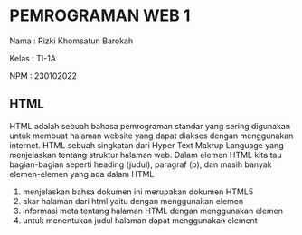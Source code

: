 # PEMROGRAMAN WEB 1
Nama : Rizki Khomsatun Barokah

Kelas : TI-1A

NPM : 230102022    

## HTML
HTML adalah sebuah bahasa pemrograman standar yang sering digunakan untuk membuat halaman website yang dapat diakses dengan menggunakan internet. HTML sebuah singkatan dari Hyper Text Makrup Language yang menjelaskan tentang struktur halaman web. Dalam elemen HTML kita tau bagian-bagian seperti heading (judul), paragraf (p), dan masih banyak elemen-elemen yang ada dalam HTML
1. <!DOCTYPE html> menjelaskan bahsa dokumen ini merupakan dokumen HTML5
2. akar halaman dari html yaitu dengan menggunakan elemen <html>
3. informasi meta tentang halaman HTML dengan menggunakan elemen <head>
4. untuk menentukan judul halaman dapat menggunakan element <title>
5. wadah dokumen atau sebagai tempat untuk semua elemen-elemen dapat di masukkan kedalam <body>
6. elemen yang mendefinisikan sebuah judul yaitu dengan h1 selain menggunakan h2 dapat menggunakan <h2> <h3> <h4> <h5> <h6>
7. elemen yang berfungsi untuk mendefinisikan sebuah paragraf maka dapat menggunakan <p>
![alt text](https://github.com/RizkiKhomsatunBarokah/PWEB1/blob/main/SS%20image/Screenshot%20(431).png?raw=true)
8. kita dapat menambahkan sebuah link ke dalam bagian html dengan menggunakan tag <a>.
9. kita dapat menambahkan gambar secara online maupun offline dengan menggunakan sebuah tag HTML <img> dengan tag <src> sebagai sumber file serta <alt> untuk menuliskan teks alternatif serta di ikuti dengan width dan height.
10. Dalam HTML kita dapat memberikan jeda baris dengan menggunakan sebuah tag yang ada, yaitu dengan menggunakan tag <br>.
11. Kita dapat memodifikasi semua tampilan web HTML dengan menggunakan sebuah tag <style></style> dengan menggunakan tag ini kita dapat mengubah seperti background warna, warna font, ukuran teks, jenis font yang ingin kita gunakan. 
- untuk mengubah background warna kita menggunakan tag <background-color>
- untuk mengubah warna teks kita menggunakan tag <color>
- untuk mengubah ukuran font,kita menggunakan tag <font-size>
- untuk mengubah jenis font, kita menggunakan tag <font-family>
- untuk meratakan tulisan kita, dapat menggunakan tag <text-align>
![alt text](https://github.com/RizkiKhomsatunBarokah/PWEB1/blob/main/SS%20image/Screenshot%20(432).png?raw=true)
12. Di dalam suatu HTML kita juga bisa mengatur teks yang akan ditampilkan sesuai dengan yang kita inginkan. 
- untuk teks yang kita tebalkan, dapat menggunakan tag b
- untuk menandai bahwa itu penting,kita bisa menggunakan tag strong
- untuk membuat style teks yang miring,kita bisa menggunakan tag i
13. dalam HTML kita juga bekerja sama dengan CSS untuk dapat mempermudah dalam pembuatan web. CSS dapat ditambahkan kedalam HTML dengan menggunakan 3 cara, yaitu dengan:
- style atribut di dalam elemen HTML (inline)
- <style></style> di dalam <head> termasuk ke dalam (internal)
- dengan menggunakan <link> untuk menautkan file CSS eksternal (eksternal).
![alt text](https://github.com/RizkiKhomsatunBarokah/PWEB1/blob/main/SS%20image/Screenshot%20(433).png?raw=true)
14. Dalam HTML kta juga bisa membuat sebuah tabel dengan perintah tag table dengan tr sebagai baris dan td sebagai data tabel serta tag th sebagai header dari tabel tersebut. kita juga bisa membuat border tabel dengan menggunakan tag border serta menyatukan beberapa baris atau kolom dengan menggunakan tag colspan atau rowspan
15. kita dapat membuat list dengan menggunakan tag HTML. tag list dalam sebuah HTML di bagi menjadi 2, yaitu list ordered dan list unordered. 
- list unordered yaitu list yang tidak berurutan, dapat menggunakan tag <li>
- List ordered, yaitu List yang berututan, untuk menuliskan sesuatu dengan ordered makan bisa menggunakan tag <ol> di ikuti dengan <li> 
![alt text](https://github.com/RizkiKhomsatunBarokah/PWEB1/blob/main/SS%20image/Screenshot%20(434).png?raw=true)
16. atribut Class juga digunakan dalam bahasa pemrograman HTML untuk menunjuk ke nama dalam style sheet. 
- atribut id dapat menentukan id unik untuk elemen HTML yang berfungsi untuk menunjuk ke gaya tertentu dalam sebuah style sheet. 
17. sebuah tag yang berisi pernyataan skrip atau menunjuk ke file skrip eksternal. 


## CSS
CSS adalah sebuah singkatan dari Cascading Style Sheets yang mempunyai arti sebuah bahasa pemrograman yang digunakan untuk menentukan bagaimana dokumen dan website disajikan kepada pengguna. CSS menjelaskan bagaimana elemen HTML harus ditampilkan. 
1. selector CSS. digunakan untuk menemukan elemen HTML. dibagi menjadi beberapa bagian,yaitu:
- Selector sederhana digunakan berdasarkan nama, id, Kelas
- penyeleksi Kombinator berdasarkan hubungan tertentu diantara elemen
- selector kelas semu berdasarkan pada keadaan-keadaan tertentu 
- selector elemen semu memilih dan memberikan gaya pada elemen
- selector atribut berdasarkan atribut atau nilai-nilai atribut.
![alt text](https://github.com/RizkiKhomsatunBarokah/PWEB1/blob/main/SS%20image/Screenshot%20(435).png?raw=true)
2. Sama dengan HTML, CSS juga bisa mengubah warna font maupun warna background. 
3. border style pada CSS juga menentukan jenis batas yang akan ditampilkan 
- dotted menampilkan batas titik-titik.
- dashed menampilkan batas putus-putus.
- solid menampilkan batas yang solid.
- double manmpilkan batas yang ganda.
- hidden perbatasan tersembunyi.
- none tidak menampilkan apapun.
dan masih banyak lagi jenis-jenis border dalam CSS.
![alt text](https://github.com/RizkiKhomsatunBarokah/PWEB1/blob/main/SS%20image/Screenshot%20(437).png?raw=true)
4. Margin pada CSS berfungsi untuk menciptakan ruang disekitar elemen, di luar batas yang ditentukan. elemen dalam margin memiliki nilai :
- auto (browser akan menghitung margin secara otomatis).
- lenght (margin ditentukan dalam px, pt, cm).
- % (menentukan margin dalam % lebar elemen).
- inherit (menentukan sebuah margin haris diwarisi dari elemen induk).
5. height dan width juga digunakan dalam CSS untuk mengatur tinggi serta lebar suatu elemen. 
6. box kotak dalam CSS digunakan ketika berbicara tentang suatu desain dan tata letak. 
- content adalah isi kotak, tempat sebuah teks dan gambar muncul.
- padding berfungsi untuk menghapus area disekitar konten.
- border adalah perbatasan yang mengelilingi padding serta konten.
- margin berfungsi untuk membersihkan area diluar perbatasan. 
7. Dalam CSS juga terdapat element untuk merubah atau menentukan warna teks serta background teks.
8. Dalam sebuah CSS kita dapat dengan mudah menambahkan sebuah icon ke dalam web sesuai yang kita inginkan. kita bisa menambahkan sebuah ikon dengan mudah ke dalam pemrograman dengan perpustakaan ikon seperti font awesome. 
9. style tautan yang ada dalam CSS bergantung pada statusnya. beberapa macamnya yaitu :
- a:link (untuk sebuah tautan normal yang belum dikunjungi).
- a:visited (untuk tautan yang telah dikunjungi pengguna).
- a:hover (untuk tautan saat pengguna mengarahkan mouse ke atasnya).
- a:active (untuk sebuah tautan saat diklik).
10. penggunaan List dalam bahasa CSS masih menggunakan ul ataupun ol tetapi ada yang membedakanya yaitu dengan menggunakan list-style-type.
11. properti indeks-Z berfungsi menentukan urutan tumpukan suatu elemen agar tidak terjadi tumpang tindih dengan elemen yang lainnya. 
12. sebuah CSS memiliki properti untuk menentukan atau memotong sebuah konten ataupun mengatasinya dengan menambahkan scrollbar,yaitu dengan menggunakan overflow. beberapa macam overflow yang ada, yaitu :
- visible (merupakan sebuah bawaan yang dimana overflow tidak terpotong tetapi konten yang kita maksudkan ditampilkan diluar kotak).
- hidden (overflow terpotong dan konten yang berada di luar kotak tidak akan ditampilkan).
- scroll (overflow yang terpotong akan ditambahkan scrollbar untuk melihat konten lainnya).
- auto (mirip dengan scroll tetapi di dalam auto ini menambahkan sebuah scrollbar jika benar-benar dibutuhkan).
![alt text](https://github.com/RizkiKhomsatunBarokah/PWEB1/blob/main/SS%20image/Screenshot%20(438).png?raw=true)
13. kombinator dalam CSS berfungsi untuk menjelaskan hubungan antara penyeleksi. ada 4 jenis kombinator, yaitu:
- descendent selector (space).
- child selector (>).
- adjacent sibling selector (+).
- general sibling selector (~).
14. CSS attribute selector digunakan untuk memilih elemen dengan atribut tertentu.
15. automatich Numbering with counters dalam CSS berfungsi pada nilai variabel. nilai variabel dapat ditambah dengan menggunakan aturan Css itu sendiri. 
- counter-riset (berfungsi untuk membuat ataupun mengatur ulang counter).
- counter-increment (berfungsi untuk menambahkan penghitung).
- content (berfungsi untuk menyisipkan konten yang dihasilkan).
- counter() atau counters() berfungsi untuk menambahkan nilai penghitung ke dalam suatu elemen.

## JAVASCRIPT
Javascript adalah sebuah bahasa pemrograman yang digunakan developer untuk membuat halaman web yang interaktif.
1. Javascript Values. di dalam Javascript sintaks dapat mendefinisikan 2 jenis nilai, yaitu:
- fixed Values.
- variabel values.
2. Javascript variabel. dapat di deklarasikan dengan 4 macam, yaitu :
- Automatically
- Using var.
- using let.
- Using Const. 
3. Javascript Arithmetic. beberapa tanda dalam aritmatika:
- penjumalahn (+).
- pengurangan (-).
- perkalian (*).
- pembagian (/).
- modulus (%).
- kenaikan (++).
- mengurangi angka (--).
- eksponensial (**) menaikan operan pertama ke pangkat operan kedua. 
![alt text](https://github.com/RizkiKhomsatunBarokah/PWEB1/blob/main/SS%20image/Screenshot%20(439).png?raw=true)
4. Javascript Assigment. 
![alt text](https://github.com/RizkiKhomsatunBarokah/PWEB1/blob/main/SS%20image/Screenshot%20(430).png?raw=true)
5. Javascript Data Type. Javascript memiliki beberapa data type, yaitu:
- string
- number. 
- bigint.
- boolean.
- undefined. 
- null. 
- symbol.
- object.
dan object data type:
- an object 
- an array.
- a date. 
6. Javascript Function sintaks. function dalam Javascriptdidefinisikan dengan:
function name (parameter1, parameter2). 
pemanggilan function dilakukan ketika ada sesuatu yang memanggilnya. 
- Saat suatu peristiwa terjadi
- ketika dipanggil dari kode Javascript
- secara otomatis. 
![alt text](https://github.com/RizkiKhomsatunBarokah/PWEB1/blob/main/SS%20image/Screenshot%20(440).png?raw=true)
7. String dalam Javascript. string berguna untuk menyimpan teks dan ditulis menggunakan tanda kutip. string yang dibuat dengan tanda kutip tunggal atau ganda memiliki fungsi yang sama, tidak ada sebuah perbedaan antara keduanya. 
![alt text](https://github.com/RizkiKhomsatunBarokah/PWEB1/blob/main/SS%20image/Screenshot%20(441).png?raw=true)
8. array dalam Javascript berfungsi untuk menampung banyak nilai dalam sebuah nama yang sama atau dalam satu nama array. 
9. Math dalam Javascript tidak memiliki konstruktor dan bersifat statis. semua metode dan properti dapat digunakan tanpa membuat objek math telebih dahulu. 
10. Loop dalam Javascriptatau disebut dengan perulangan berfungsi untuk menjalankan kode yang berulang kali,setiap kali dengan nilai berbeda. 
![alt text](https://github.com/RizkiKhomsatunBarokah/PWEB1/blob/main/SS%20image/Screenshot%20(442).png?raw=true)
